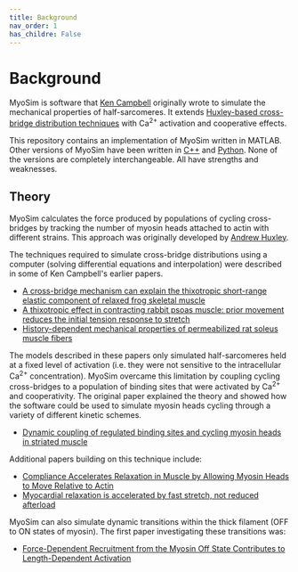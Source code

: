 ```yaml
---
title: Background
nav_order: 1
has_childre: False
---
```


# Background

MyoSim is software that [Ken Campbell](http://www.campbellmusclelab.org) originally wrote to simulate the mechanical properties of half-sarcomeres. It extends [Huxley-based cross-bridge distribution techniques](https://www.ncbi.nlm.nih.gov/pubmed/4449057) with Ca<sup>2+</sup> activation and cooperative effects.

This repository contains an implementation of MyoSim written in MATLAB. Other versions of MyoSim have been written in [C++](http://www.myosim.org) and [Python](https://github.com/Campbell-Muscle-Lab/Python_MyoSim). None of the versions are completely interchangeable. All have strengths and weaknesses.

## Theory

MyoSim calculates the force produced by populations of cycling cross-bridges by tracking the number of myosin heads attached to actin with different strains. This approach was originally developed by [Andrew Huxley](https://www.ncbi.nlm.nih.gov/pubmed/4449057).

The techniques required to simulate cross-bridge distributions using a computer (solving differential equations and interpolation) were described in some of Ken Campbell's earlier papers.

+ [A cross-bridge mechanism can explain the thixotropic short-range elastic component of relaxed frog skeletal muscle](https://www.ncbi.nlm.nih.gov/pmc/articles/PMC2231083/)
+ [A thixotropic effect in contracting rabbit psoas muscle: prior movement reduces the initial tension response to stretch](https://www.ncbi.nlm.nih.gov/pmc/articles/PMC2269955/)
+ [History-dependent mechanical properties of permeabilized rat soleus muscle fibers](https://www.ncbi.nlm.nih.gov/pmc/articles/PMC1301901/)

The models described in these papers only simulated half-sarcomeres held at a fixed level of activation (i.e. they were not sensitive to the intracellular Ca<sup>2+</sup> concentration). MyoSim overcame this limitation by coupling cycling cross-bridges to a population of binding sites that were activated by Ca<sup>2+</sup> and cooperativity. The original paper explained the theory and showed how the software could be used to simulate myosin heads cycling through a variety of different kinetic schemes.

+ [Dynamic coupling of regulated binding sites and cycling myosin heads in striated muscle](https://www.ncbi.nlm.nih.gov/pmc/articles/PMC3933939/)

Additional papers building on this technique include:

+ [Compliance Accelerates Relaxation in Muscle by Allowing Myosin Heads to Move Relative to Actin](https://www.ncbi.nlm.nih.gov/pmc/articles/PMC4744171/)
+ [Myocardial relaxation is accelerated by fast stretch, not reduced afterload](https://www.ncbi.nlm.nih.gov/pmc/articles/PMC5347980/)

MyoSim can also simulate dynamic transitions within the thick filament (OFF to ON states of myosin). The first paper investigating these transitions was:

+ [Force-Dependent Recruitment from the Myosin Off State Contributes to Length-Dependent Activation](https://www.ncbi.nlm.nih.gov/pubmed/30054031)

